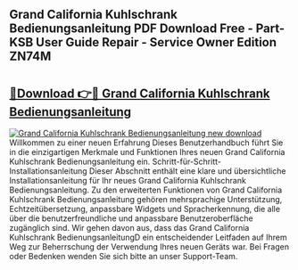 ## Grand California Kuhlschrank Bedienungsanleitung PDF Download Free - Part-KSB User Guide Repair - Service Owner Edition ZN74M

# <h2><a href="http://df0hkh.blite.top/?on=Grand+California+Kuhlschrank+Bedienungsanleitung">🔗Download 👉🔴 Grand California Kuhlschrank Bedienungsanleitung</a></h2>

[![Grand California Kuhlschrank Bedienungsanleitung new download](https://i.imgur.com/lujVjoI.png)](http://df0hkh.blite.top/?on=Grand+California+Kuhlschrank+Bedienungsanleitung)
Willkommen zu einer neuen Erfahrung Dieses Benutzerhandbuch führt Sie in die einzigartigen Merkmale und Funktionen Ihres neuen Grand California Kuhlschrank Bedienungsanleitung ein. Schritt-für-Schritt-Installationsanleitung Dieser Abschnitt enthält eine klare und übersichtliche Installationsanleitung für Ihr neues Grand California Kuhlschrank Bedienungsanleitung. Zu den erweiterten Funktionen von Grand California Kuhlschrank Bedienungsanleitung gehören mehrsprachige Unterstützung, Echtzeitübersetzung, anpassbare Widgets und Spracherkennung, die alle über die benutzerfreundliche und anpassbare Benutzeroberfläche zugänglich sind. Wir gehen davon aus, dass das Grand California Kuhlschrank BedienungsanleitungD ein entscheidender Leitfaden auf Ihrem Weg zur Beherrschung der Verwendung Ihres neuen Geräts war. Bei Fragen oder Bedenken wenden Sie sich bitte an unser Support-Team.

